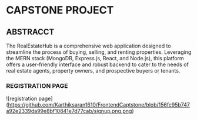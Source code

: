 # CAPSTONE PROJECT

## ABSTRACCT 

The RealEstateHub is a comprehensive web application designed to streamline the process of buying, selling, and renting properties. Leveraging the MERN stack (MongoDB, Express.js, React, and Node.js), this platform offers a user-friendly interface and robust backend to cater to the needs of real estate agents, property owners, and prospective buyers or tenants.

### REGISTRATION PAGE

![registration page] (https://github.com/Karthiksaran1610/FrontendCaptstone/blob/156fc95b747a92e2339da99e8bf10841e7d77cab/signup.png.png)
